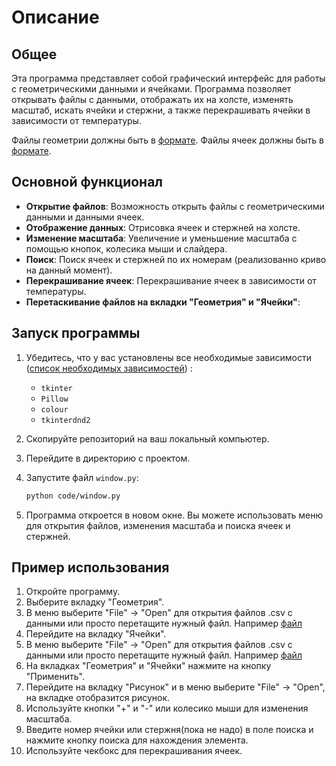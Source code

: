 
# Описание

## Общее

Эта программа представляет собой графический интерфейс для работы с геометрическими данными и ячейками. Программа позволяет открывать файлы с данными, отображать их на холсте, изменять масштаб, искать ячейки и стержни, а также перекрашивать ячейки в зависимости от температуры.

Файлы геометрии должны быть в [формате](Geometry/Геометрия%20312%20твэл.csv).
Файлы ячеек должны быть в [формате](Geometry/cells(1%20ТВС%20напр.кан).csv).

## Основной функционал

- **Открытие файлов**: Возможность открыть файлы с геометрическими данными и данными ячеек.
- **Отображение данных**: Отрисовка ячеек и стержней на холсте.
- **Изменение масштаба**: Увеличение и уменьшение масштаба с помощью кнопок, колесика мыши и слайдера.
- **Поиск**: Поиск ячеек и стержней по их номерам (реализованно криво на данный момент).
- **Перекрашивание ячеек**: Перекрашивание ячеек в зависимости от температуры.
- **Перетаскивание файлов на вкладки "Геометрия" и "Ячейки"**: 

## Запуск программы

1. Убедитесь, что у вас установлены все необходимые зависимости
([список необходимых зависимостей](requirements.txt)) :
    - `tkinter`
    - `Pillow`
    - `colour`
    - `tkinterdnd2`

2. Скопируйте репозиторий на ваш локальный компьютер.

3. Перейдите в директорию с проектом.

4. Запустите файл `window.py`:
    ```sh
    python code/window.py
    ```
5. Программа откроется в новом окне. Вы можете использовать меню для открытия файлов, изменения масштаба и поиска ячеек и стержней.

## Пример использования

1. Откройте программу.
2. Выберите вкладку "Геометрия".
3. В меню выберите "File" -> "Open" для открытия файлов .csv с данными или просто перетащите нужный файл. Например [файл](Geometry/Геометрия%20312%20твэл.csv)
4. Перейдите на вкладку "Ячейки".
5. В меню выберите "File" -> "Open" для открытия файлов .csv с данными или просто перетащите нужный файл. Например [файл](Geometry/cells(1%20ТВС%20напр.кан).csv)
6. На вкладках "Геометрия" и "Ячейки" нажмите на кнопку "Применить".
7. Перейдите на вкладку "Рисунок" и в меню выберите "File" -> "Open", на вкладке отобразится рисунок.
8. Используйте кнопки "+" и "-" или колесико мыши для изменения масштаба.
9. Введите номер ячейки или стержня(пока не надо) в поле поиска и нажмите кнопку поиска для нахождения элемента.
10. Используйте чекбокс для перекрашивания ячеек.
